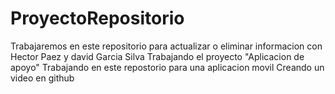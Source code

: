 # ProyectoRepositorio
Trabajaremos en este repositorio para actualizar o eliminar informacion
con Hector Paez y david Garcia Silva
Trabajando el proyecto "Aplicacion de apoyo"
Trabajando en este repostorio para una aplicacion movil
Creando un video en github
